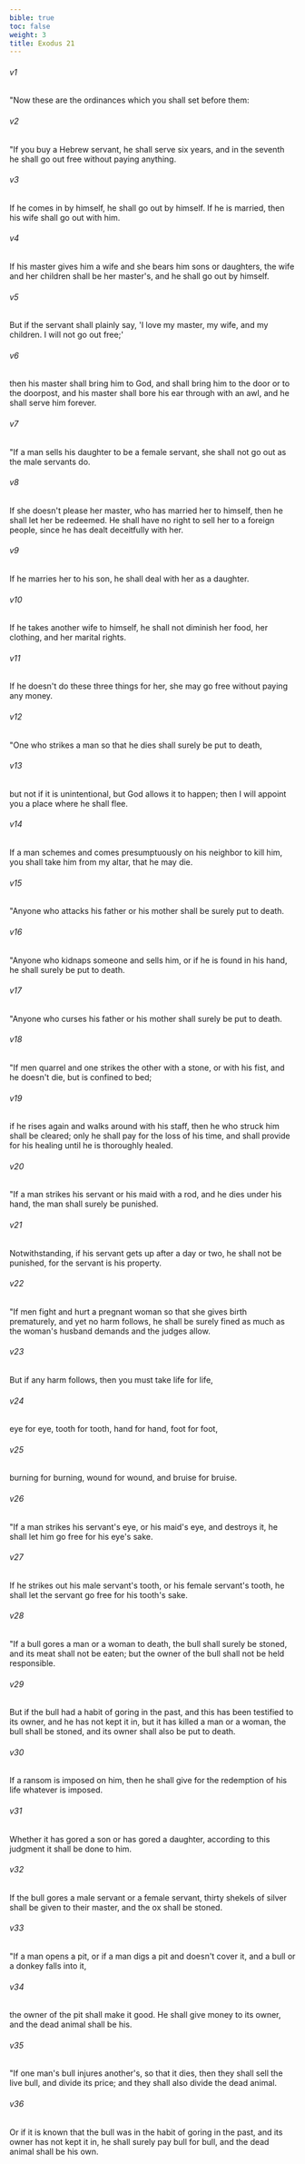 ```yaml
---
bible: true
toc: false
weight: 3
title: Exodus 21
---
```



###### v1 
"Now these are the ordinances which you shall set before them: 

###### v2 
"If you buy a Hebrew servant, he shall serve six years, and in the seventh he shall go out free without paying anything. 

###### v3 
If he comes in by himself, he shall go out by himself. If he is married, then his wife shall go out with him. 

###### v4 
If his master gives him a wife and she bears him sons or daughters, the wife and her children shall be her master's, and he shall go out by himself. 

###### v5 
But if the servant shall plainly say, 'I love my master, my wife, and my children. I will not go out free;' 

###### v6 
then his master shall bring him to God, and shall bring him to the door or to the doorpost, and his master shall bore his ear through with an awl, and he shall serve him forever. 

###### v7 
"If a man sells his daughter to be a female servant, she shall not go out as the male servants do. 

###### v8 
If she doesn't please her master, who has married her to himself, then he shall let her be redeemed. He shall have no right to sell her to a foreign people, since he has dealt deceitfully with her. 

###### v9 
If he marries her to his son, he shall deal with her as a daughter. 

###### v10 
If he takes another wife to himself, he shall not diminish her food, her clothing, and her marital rights. 

###### v11 
If he doesn't do these three things for her, she may go free without paying any money. 

###### v12 
"One who strikes a man so that he dies shall surely be put to death, 

###### v13 
but not if it is unintentional, but God allows it to happen; then I will appoint you a place where he shall flee. 

###### v14 
If a man schemes and comes presumptuously on his neighbor to kill him, you shall take him from my altar, that he may die. 

###### v15 
"Anyone who attacks his father or his mother shall be surely put to death. 

###### v16 
"Anyone who kidnaps someone and sells him, or if he is found in his hand, he shall surely be put to death. 

###### v17 
"Anyone who curses his father or his mother shall surely be put to death. 

###### v18 
"If men quarrel and one strikes the other with a stone, or with his fist, and he doesn't die, but is confined to bed; 

###### v19 
if he rises again and walks around with his staff, then he who struck him shall be cleared; only he shall pay for the loss of his time, and shall provide for his healing until he is thoroughly healed. 

###### v20 
"If a man strikes his servant or his maid with a rod, and he dies under his hand, the man shall surely be punished. 

###### v21 
Notwithstanding, if his servant gets up after a day or two, he shall not be punished, for the servant is his property. 

###### v22 
"If men fight and hurt a pregnant woman so that she gives birth prematurely, and yet no harm follows, he shall be surely fined as much as the woman's husband demands and the judges allow. 

###### v23 
But if any harm follows, then you must take life for life, 

###### v24 
eye for eye, tooth for tooth, hand for hand, foot for foot, 

###### v25 
burning for burning, wound for wound, and bruise for bruise. 

###### v26 
"If a man strikes his servant's eye, or his maid's eye, and destroys it, he shall let him go free for his eye's sake. 

###### v27 
If he strikes out his male servant's tooth, or his female servant's tooth, he shall let the servant go free for his tooth's sake. 

###### v28 
"If a bull gores a man or a woman to death, the bull shall surely be stoned, and its meat shall not be eaten; but the owner of the bull shall not be held responsible. 

###### v29 
But if the bull had a habit of goring in the past, and this has been testified to its owner, and he has not kept it in, but it has killed a man or a woman, the bull shall be stoned, and its owner shall also be put to death. 

###### v30 
If a ransom is imposed on him, then he shall give for the redemption of his life whatever is imposed. 

###### v31 
Whether it has gored a son or has gored a daughter, according to this judgment it shall be done to him. 

###### v32 
If the bull gores a male servant or a female servant, thirty shekels of silver shall be given to their master, and the ox shall be stoned. 

###### v33 
"If a man opens a pit, or if a man digs a pit and doesn't cover it, and a bull or a donkey falls into it, 

###### v34 
the owner of the pit shall make it good. He shall give money to its owner, and the dead animal shall be his. 

###### v35 
"If one man's bull injures another's, so that it dies, then they shall sell the live bull, and divide its price; and they shall also divide the dead animal. 

###### v36 
Or if it is known that the bull was in the habit of goring in the past, and its owner has not kept it in, he shall surely pay bull for bull, and the dead animal shall be his own.
